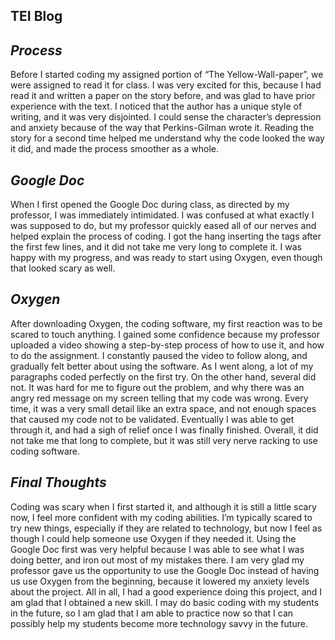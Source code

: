 ## TEI Blog ##

## *Process* ##

Before I started coding my assigned portion of “The Yellow-Wall-paper”, we were assigned to read it for class. I was very excited for this, because I had read it and written a paper on the story before, and was glad to have prior experience with the text. I noticed that the author has a unique style of writing, and it was very disjointed. I could sense the character’s depression and anxiety because of the way that Perkins-Gilman wrote it. Reading the story for a second time helped me understand why the code looked the way it did, and made the process smoother as a whole.

## *Google Doc* ##

When I first opened the Google Doc during class, as directed by my professor, I was immediately intimidated. I was confused at what exactly I was supposed to do, but my professor quickly eased all of our nerves and helped explain the process of coding. I got the hang inserting the tags after the first few lines, and it did not take me very long to complete it. I was happy with my progress, and was ready to start using Oxygen, even though that looked scary as well.

## *Oxygen* ##

After downloading Oxygen, the coding software, my first reaction was to be scared to touch anything. I gained some confidence because my professor uploaded a video showing a step-by-step process of how to use it, and how to do the assignment. I constantly paused the video to follow along, and gradually felt better about using the software. As I went along, a lot of my paragraphs coded perfectly on the first try. On the other hand, several did not. It was hard for me to figure out the problem, and why there was an angry red message on my screen telling that my code was wrong. Every time, it was a very small detail like an extra space, and not enough spaces that caused my code not to be validated. Eventually I was able to get through it, and had a sigh of relief once I was finally finished. Overall, it did not take me that long to complete, but it was still very nerve racking to use coding software.

## *Final Thoughts* ##

Coding was scary when I first started it, and although it is still a little scary now, I feel more confident with my coding abilities. I’m typically scared to try new things, especially if they are related to technology, but now I feel as though I could help someone use Oxygen if they needed it. Using the Google Doc first was very helpful because I was able to see what I was doing better, and iron out most of my mistakes there. I am very glad my professor gave us the opportunity to use the Google Doc instead of having us use Oxygen from the beginning, because it lowered my anxiety levels about the project. All in all, I had a good experience doing this project, and I am glad that I obtained a new skill. I may do basic coding with my students in the future, so I am glad that I am able to practice now so that I can possibly help my students become more technology savvy in the future.

